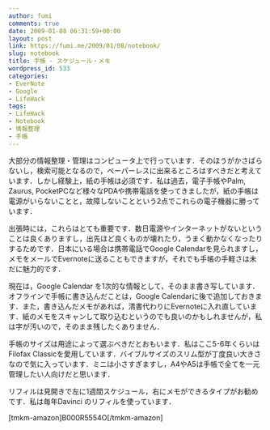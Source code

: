 ```yaml
---
author: fumi
comments: true
date: 2009-01-08 06:31:59+00:00
layout: post
link: https://fumi.me/2009/01/08/notebook/
slug: notebook
title: 手帳 - スケジュール・メモ
wordpress_id: 533
categories:
- EverNote
- Google
- LifeHack
tags:
- LifeHack
- Notebook
- 情報整理
- 手帳
---
```


大部分の情報整理・管理はコンピュータ上で行っています．そのほうがかさばらないし，検索可能となるので，ペーパーレスに出来るところはすべきだと考えています．しかし経験上，紙の手帳は必須です．私は過去，電子手帳やPalm, Zaurus, PocketPCなど様々なPDAや携帯電話を使ってきましたが，紙の手帳は電源がいらないことと，故障しないことという2点でこれらの電子機器に勝っています．

<!-- more -->


出張時には，これらはとても重要です．数日電源やインターネットがないということは良くありますし，出先ほど良くものが壊れたり，うまく動かなくなったりするためです．日本にいる場合は携帯電話でGoogle Calendarを見られますし，メモをメールでEvernoteに送ることもできますが，それでも手帳の手軽さは未だに魅力的です．




現在は，Google Calendar を1次的な情報として，そのまま書き写しています．オフラインで手帳に書き込んだことは，Google Calendarに後で追加しておきます．また，書き込んだメモがあれば，清書代わりにEvernoteに入れ直しています．紙のメモをスキャンして取り込むというのでも良いのかもしれませんが，私は字が汚いので，そのまま残したくありません．




手帳のサイズは用途によって選ぶべきだとおもいます．私はここ5-6年くらいはFilofax Classicを愛用しています．バイブルサイズのスリム型が丁度良い大きさなので気に入っています．ミニは小さすぎますし，A4やA5は手帳で全てを一元管理したい人向けだと思います．




リフィルは見開きで左に1週間スケジュール，右にメモができるタイプがお勧めです．私は毎年Davinci のリフィルを使っています．


[tmkm-amazon]B000R5554O[/tmkm-amazon]
